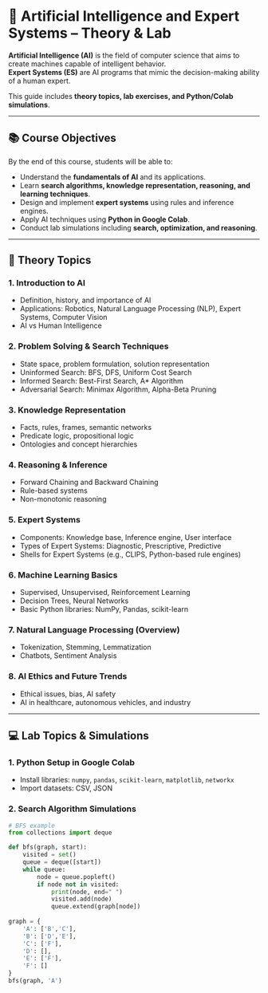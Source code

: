 # 🤖 Artificial Intelligence and Expert Systems – Theory & Lab

**Artificial Intelligence (AI)** is the field of computer science that aims to create machines capable of intelligent behavior.  
**Expert Systems (ES)** are AI programs that mimic the decision-making ability of a human expert.

This guide includes **theory topics, lab exercises, and Python/Colab simulations**.

---

## 📚 Course Objectives

By the end of this course, students will be able to:

- Understand the **fundamentals of AI** and its applications.  
- Learn **search algorithms, knowledge representation, reasoning, and learning techniques**.  
- Design and implement **expert systems** using rules and inference engines.  
- Apply AI techniques using **Python in Google Colab**.  
- Conduct lab simulations including **search, optimization, and reasoning**.  

---

## 📝 Theory Topics

### 1. Introduction to AI
- Definition, history, and importance of AI  
- Applications: Robotics, Natural Language Processing (NLP), Expert Systems, Computer Vision  
- AI vs Human Intelligence  

### 2. Problem Solving & Search Techniques
- State space, problem formulation, solution representation  
- Uninformed Search: BFS, DFS, Uniform Cost Search  
- Informed Search: Best-First Search, A* Algorithm  
- Adversarial Search: Minimax Algorithm, Alpha-Beta Pruning  

### 3. Knowledge Representation
- Facts, rules, frames, semantic networks  
- Predicate logic, propositional logic  
- Ontologies and concept hierarchies  

### 4. Reasoning & Inference
- Forward Chaining and Backward Chaining  
- Rule-based systems  
- Non-monotonic reasoning  

### 5. Expert Systems
- Components: Knowledge base, Inference engine, User interface  
- Types of Expert Systems: Diagnostic, Prescriptive, Predictive  
- Shells for Expert Systems (e.g., CLIPS, Python-based rule engines)  

### 6. Machine Learning Basics
- Supervised, Unsupervised, Reinforcement Learning  
- Decision Trees, Neural Networks  
- Basic Python libraries: NumPy, Pandas, scikit-learn  

### 7. Natural Language Processing (Overview)
- Tokenization, Stemming, Lemmatization  
- Chatbots, Sentiment Analysis  

### 8. AI Ethics and Future Trends
- Ethical issues, bias, AI safety  
- AI in healthcare, autonomous vehicles, and industry  

---

## 💻 Lab Topics & Simulations

### 1. Python Setup in Google Colab
- Install libraries: `numpy`, `pandas`, `scikit-learn`, `matplotlib`, `networkx`  
- Import datasets: CSV, JSON  

### 2. Search Algorithm Simulations
```python
# BFS example
from collections import deque

def bfs(graph, start):
    visited = set()
    queue = deque([start])
    while queue:
        node = queue.popleft()
        if node not in visited:
            print(node, end=" ")
            visited.add(node)
            queue.extend(graph[node])
            
graph = {
    'A': ['B','C'],
    'B': ['D','E'],
    'C': ['F'],
    'D': [],
    'E': ['F'],
    'F': []
}
bfs(graph, 'A')
